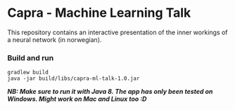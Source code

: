# Capra - Machine Learning Talk 

This repository contains an interactive presentation of the inner workings of a neural network (in norwegian).


### Build and run
```
gradlew build
java -jar build/libs/capra-ml-talk-1.0.jar
```
**_NB: Make sure to run it with Java 8. The app has only been tested on Windows. Might work on Mac and Linux too :D_**  